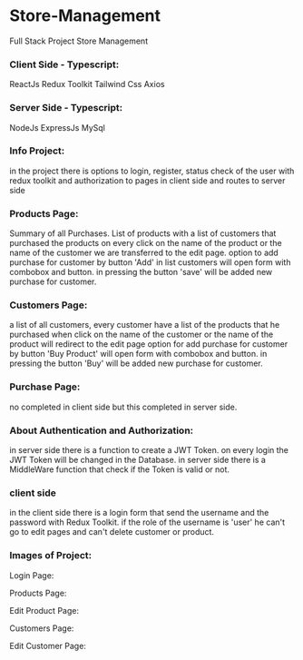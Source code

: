 # Store-Management

Full Stack Project Store Management

### Client Side - Typescript:

ReactJs
Redux Toolkit
Tailwind Css
Axios

### Server Side - Typescript:

NodeJs
ExpressJs
MySql

### Info Project:

in the project there is options to login, register, status check of the user with redux toolkit and authorization to pages in client side and routes to server side

### Products Page:

Summary of all Purchases.
List of products with a list of customers that purchased the products
on every click on the name of the product or the name of the customer we are transferred to the edit page.
option to add purchase for customer by button 'Add' in list customers will open form with combobox and button. in pressing the button 'save' will be added new purchase for customer.

### Customers Page:

a list of all customers, every customer have a list of the products that he purchased
when click on the name of the customer or the name of the product will redirect to the edit page
option for add purchase for customer by button 'Buy Product' will open form with combobox and button. in pressing the button 'Buy' will be added new purchase for customer.

### Purchase Page:

no completed in client side but this completed in server side.

### About Authentication and Authorization:

in server side there is a function to create a JWT Token.
on every login the JWT Token will be changed in the Database.
in server side there is a MiddleWare function that check if the Token is valid or not.

### client side

in the client side there is a login form that send the username and the password with Redux Toolkit.
if the role of the username is 'user' he can't go to edit pages and can't delete customer or product.

### Images of Project:

Login Page:
<URL>

Products Page:
<URL>

Edit Product Page:
<URL>

Customers Page:
<URL>

Edit Customer Page:
<URL>
